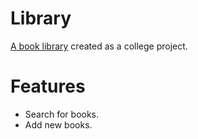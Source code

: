 # Library
[A book library](http://hua-library.azurewebsites.net/) created as a college project.

# Features
- Search for books.
- Add new books.
